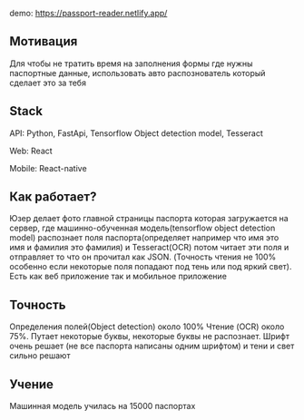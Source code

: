 demo:
https://passport-reader.netlify.app/

## Мотивация
Для чтобы не тратить время на заполнения формы где нужны паспортные данные, использовать авто распознователь который сделает это за тебя

## Stack
API: Python, FastApi, Tensorflow Object detection model, Tesseract

Web: React

Mobile: React-native

## Как работает?
Юзер делает фото главной страницы паспорта которая загружается на сервер, где машинно-обученная модель(tensorflow object detection model) распознает поля паспорта(определяет например что имя это имя и фамилия это фамилия) и Tesseract(OCR) потом читает эти поля и отправляет то что он прочитал как JSON. (Точность чтения не 100% особенно если некоторые поля попадают под тень или под яркий свет).
Есть как веб приложение так и мобильное приложение

## Точность
Определения полей(Object detection) около 100%
Чтение (OCR) около 75%. Путает некоторые буквы, некоторые буквы не распознает. Шрифт очень решает (не все паспорта написаны одним шрифтом) и тени и свет сильно решают

## Учение
Машинная модель училась на 15000 паспортах
